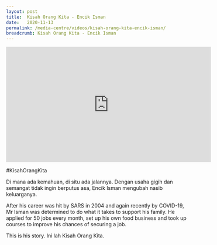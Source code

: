 ```yaml
---
layout: post
title:  Kisah Orang Kita - Encik Isman
date:   2020-11-13
permalink: /media-centre/videos/kisah-orang-kita-encik-isman/
breadcrumb: Kisah Orang Kita - Encik Isman
---
```


<div class="bp-youtube">
<iframe width="560" height="315" src="https://www.youtube.com/watch?v=SJagd_xEv2M" frameborder="0" allow="accelerometer; autoplay; encrypted-media; gyroscope; picture-in-picture" allowfullscreen></iframe>

</div>


#KisahOrangKita

Di mana ada kemahuan, di situ ada jalannya. Dengan usaha gigih dan semangat tidak ingin berputus asa, Encik Isman mengubah nasib keluarganya.

After his career was hit by SARS in 2004 and again recently by COVID-19, Mr Isman was determined to do what it takes to support his family. He applied for 50 jobs every month, set up his own food business and took up courses to improve his chances of securing a job.

This is his story.
Ini lah Kisah Orang Kita.
